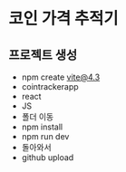 # 코인 가격 추적기

## 프로젝트 생성
- npm create vite@4.3
- cointrackerapp
- react
- JS
- 폴더 이동
- npm install
- npm run dev
- 돌아와서
- github upload